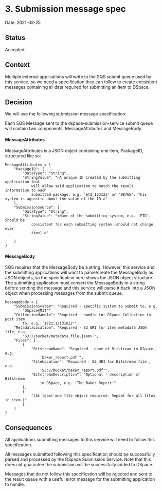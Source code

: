 # 3. Submission message spec

Date: 2021-08-25

## Status

Accepted

## Context

Multiple external applications will write to the SQS submit queue used by this
service, so we need a specification they can follow to create consistent
messages containing all data required for submitting an item to DSpace.

## Decision

We will use the following submission message specification:

Each SQS Message sent to the dspace-submission-service submit queue will
contain two components, MessageAttributes and MessageBody.

#### MessageAttributes

MessageAttributes is a JSON object containing one item, PackageID, structured
like so:

```
MessageAttributes = {
    "PackageID": {
        "DataType": "String",
        "StringValue": "<A unique ID created by the submitting application that
            will allow said application to match the result information to each
            submitted package, e.g. 'etd_123123' or '98765'. This system is agnostic about the value of the ID.>"
    },
    "SubmissionSource": {
        "DataType": "String",
        "StringValue": "<Name of the submitting system, e.g. 'ETD'. Should be
            consistent for each submitting system (should not change over
            time).>"

    }
}
```

#### MessageBody

SQS requires that the MessageBody be a string. However, this service and the
submitting applications will want to parse/create the MessageBody as JSON
objects, so the specification here shows the JSON object structure. The
submitting application must convert the MessageBody to a string before sending
the message and this service will parse it back into a JSON object when
processing messages from the submit queue.

```
MessageBody = {
    "SubmissionSystem": "Required - specific system to submit to, e.g.
        'DSpace@MIT'"
    "CollectionHandle": "Required - handle for DSpace Collection to post item
        to, e.g. '1721.1/131022'",
    "MetadataLocation": "Required - S3 URI for item metadata JSON file, e.g.
        'S3://bucket/metadata_file.json>'",
    "Files": [
        {
            "BitstreamName": "Required - name of Bitstream in DSpace, e.g.
                'baker_report.pdf'",
            "FileLocation": "Required - S3 URI for Bitstream file , e.g.
                'S3://bucket/baker_report.pdf'",
            "BitstreamDescription": "Optional - description of Bitstream
                in DSpace, e.g. 'The Baker Report'"
        },
        {
            "(At least one file object required. Repeat for all files in item.)"
        }
    ]
}
```

## Consequences

All applications submitting messages to this service will need to follow this specification.

All messages submitted following this specification should be successfully parsed and processed by the DSpace Submission Service. Note that this does not guarantee the submission will be successfully added to DSpace.

Messages that do not follow this specification will be rejected and sent to the result queue with a useful error message for the submitting application to handle.
